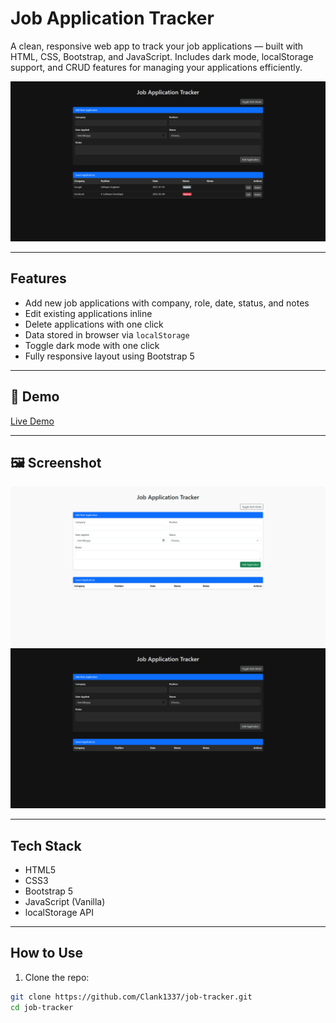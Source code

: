 # Job Application Tracker

A clean, responsive web app to track your job applications — built with HTML, CSS, Bootstrap, and JavaScript. Includes dark mode, localStorage support, and CRUD features for managing your applications efficiently.

![screenshot](assets/screenshot.png)

---

## Features

- Add new job applications with company, role, date, status, and notes
- Edit existing applications inline
- Delete applications with one click
- Data stored in browser via `localStorage`
- Toggle dark mode with one click
- Fully responsive layout using Bootstrap 5

---

## 🚀 Demo

[Live Demo](https://Clank1337.github.io/Job-Tracker/)

---

## 🖼️ Screenshot

![Job Tracker Light Mode](assets/screenshot-light.png)
![Job Tracker Dark Mode](assets/screenshot-dark.png)

---

## Tech Stack

- HTML5
- CSS3
- Bootstrap 5
- JavaScript (Vanilla)
- localStorage API

---

## How to Use

1. Clone the repo:

```bash
git clone https://github.com/Clank1337/job-tracker.git
cd job-tracker
